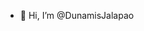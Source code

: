 - 👋 Hi, I’m @DunamisJalapao

<!---
DunamisJalapao/DunamisJalapao is a ✨ special ✨ repository because its `README.md` (this file) appears on your GitHub profile.
You can click the Preview link to take a look at your changes.
--->
